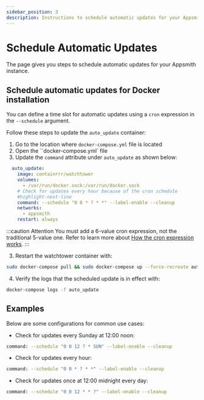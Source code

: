 ```yaml
---
sidebar_position: 3
description: Instructions to schedule automatic updates for your Appsmith instance.
---
```

# Schedule Automatic Updates

The page gives you steps to schedule automatic updates for your Appsmith instance.

## Schedule automatic updates for Docker installation
You can define a time slot for automatic updates using a `cron` expression in the `--schedule` argument.

Follow these steps to update the `auto_update` container:
1. Go to the location where `docker-compose.yml` file is located
2. Open the ``docker-compose.yml` file
3. Update the `command` attribute under `auto_update` as shown below:

```yaml
  auto_update:
    image: containrrr/watchtower
    volumes:
      - /var/run/docker.sock:/var/run/docker.sock
    # Check for updates every hour because of the cron schedule
    #highlight-next-line
    command: --schedule "0 0 * ? * *" --label-enable --cleanup
    networks:
      - appsmith
    restart: always
```
:::caution Attention
You must add a 6-value cron expression, not the traditional 5-value one. Refer to learn more about [How the cron expression works](https://pkg.go.dev/github.com/robfig/cron@v1.2.0#hdr-CRON\_Expression\_Format).
:::

3. Restart the watchtower container with:
```bash
sudo docker-compose pull && sudo docker-compose up --force-recreate auto_update
```
4. Verify the logs that the scheduled update is in effect with:
```bash
docker-compose logs -f auto_update
```

## Examples
Below are some configurations for common use cases:

* Check for updates every Sunday at 12:00 noon:

```bash
command: --schedule "0 0 12 ? * SUN" --label-enable --cleanup
```

* Check for updates every hour:

```bash
command: --schedule "0 0 * ? * *" --label-enable --cleanup
```
* Check for updates once at 12:00 midnight every day:

```bash
command: --schedule "0 0 12 * * ?" --label-enable --cleanup 
```